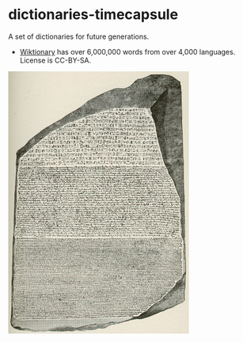 # dictionaries-timecapsule

A set of dictionaries for future generations.

* [Wiktionary](https://en.wiktionary.org/) has over 6,000,000 words from over 4,000 languages. License is CC-BY-SA.

![RosettaStone.jpg](/RosettaStone.jpg)
